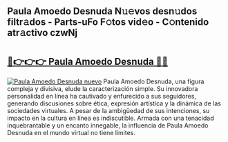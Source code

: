 ## Paula Amoedo Desnuda N𝚞𝚎vos desn𝚞dos filtr𝚊dos - Parts-uFo F𝚘tos vid𝚎o - C𝚘ntenido atr𝚊ctivo czwNj

# <h2><a href="http://mb80r8.tromn.icu/?c=Paula+Amoedo+Desnuda">🔗👉👉👉 Paula Amoedo Desnuda 🔗🔗</a></h2>

[![Paula Amoedo Desnuda nuevo](https://i.imgur.com/pEAQMta.gif)](http://mb80r8.tromn.icu/?c=Paula+Amoedo+Desnuda)
Paula Amoedo Desnuda, una figura compleja y divisiva, elude la caracterización simple. Su innovadora personalidad en línea ha cautivado y enfurecido a sus seguidores, generando discusiones sobre ética, expresión artística y la dinámica de las sociedades virtuales. A pesar de la ambigüedad de sus intenciones, su impacto en la cultura en línea es indiscutible. Armada con una tenacidad inquebrantable y un encanto innegable, la influencia de Paula Amoedo Desnuda en el mundo virtual no tiene límites.
